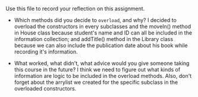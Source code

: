 Use this file to record your reflection on this assignment.

- Which methods did you decide to `overload`, and why?
I decided to overload the constructors in every subclasses and the moveIn() method in House class because student's name and ID can all be included in the information collection; and addTitle() method in the Library class because we can also include the publication date about his book while recording it's information.

- What worked, what didn't, what advice would you give someone taking this course in the future?
I think we need to figure out what kinds of information are logic to be included in the overload methods. Also, don't forget about the arrylist we created for the specific subclass in the overloaded constructors.